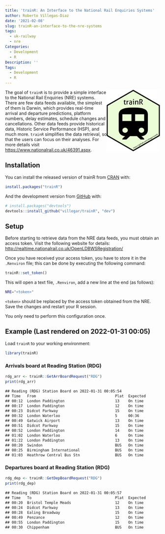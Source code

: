 ```yaml
---
title: 'trainR: An Interface to the National Rail Enquiries Systems'
author: Roberto Villegas-Diaz
date: '2021-02-08'
slug: trainR-an-interface-to-the-nre-systems
tags:
  - uk-railway
  - nre
Categories:
  - Development
  - R
Description: ''
Tags:
  - Development
  - R
---
```


<img src="https://raw.githubusercontent.com/villegar/trainR/main/inst/images/logo.png" alt="logo" align="right" height=200px/>

The goal of `trainR` is to provide a simple interface to the 
National Rail Enquiries (NRE) systems. There are few data feeds 
available, the simplest of them is Darwin, which provides real-time 
arrival and departure predictions, platform numbers, delay estimates, 
schedule changes and cancellations. Other data feeds provide historical 
data, Historic Service Performance (HSP), and much more. `trainR` 
simplifies the data retrieval, so that the users can focus on their 
analyses. For more details visit 
https://www.nationalrail.co.uk/46391.aspx.

## Installation

You can install the released version of trainR from [CRAN](https://CRAN.R-project.org) with:

``` r
install.packages("trainR")
```

And the development version from [GitHub](https://github.com/) with:

``` r
# install.packages("devtools")
devtools::install_github("villegar/trainR", "dev")
```

## Setup
Before starting to retrieve data from the NRE data feeds, you must obtain an access token. 
Visit the following website for details: http://realtime.nationalrail.co.uk/OpenLDBWSRegistration/

Once you have received your access token, you have to store it in the `.Renviron` file; this can be 
done by executing the following command:


```r
trainR::set_token()
```

This will open a text file, `.Renviron`, add a new line at the end (as follows):

```bash
NRE="<token>"
```

`<token>` should be replaced by the access token obtained from the NRE. Save the changes and restart 
your R session.

You only need to perform this configuration once.

## Example (Last rendered on 2022-01-31 00:05)

Load `trainR` to your working environment:

```r
library(trainR)
```

### Arrivals board at Reading Station (RDG)


```r
rdg_arr <- trainR::GetArrBoardRequest("RDG")
print(rdg_arr)
```

```
## Reading (RDG) Station Board on 2022-01-31 00:05:54
## Time   From                                    Plat  Expected
## 00:12  London Paddington                       13    On time
## 00:17  London Paddington                       12    On time
## 00:23  Didcot Parkway                          15    On time
## 00:32  London Waterloo                         5     00:36
## 00:49  Gatwick Airport                         13    On time
## 00:51  Didcot Parkway                          15    On time
## 00:52  London Paddington                       14    On time
## 01:02  London Waterloo                         6     On time
## 01:22  London Paddington                       13    On time
## 00:20  Swindon                                 BUS   On time
## 00:25  Birmingham International                BUS   On time
## 01:03  Heathrow Central Bus Stn                BUS   On time
```

### Departures board at Reading Station (RDG)


```r
rdg_dep <- trainR::GetDepBoardRequest("RDG")
print(rdg_dep)
```

```
## Reading (RDG) Station Board on 2022-01-31 00:05:57
## Time   To                                      Plat  Expected
## 00:20  Bristol Temple Meads                    12    On time
## 00:24  Didcot Parkway                          13    On time
## 00:28  Ealing Broadway                         15    On time
## 00:49  Penzance                                12    On time
## 00:55  London Paddington                       15    On time
## 00:30  Chippenham                              BUS   On time
```
